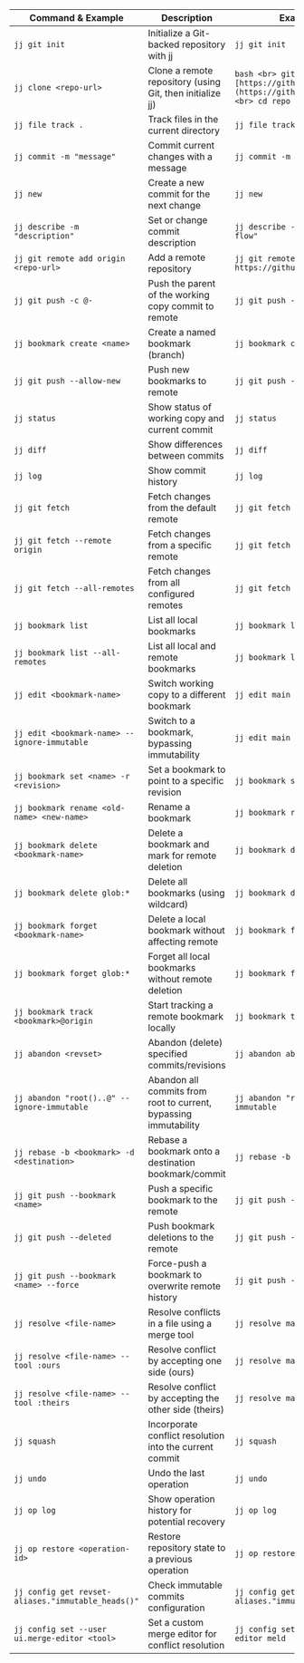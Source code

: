 | Command & Example                                  | Description                                                                  | Example Usage                                                                      |
|----------------------------------------------------|-------------------------------------------------------------------------------|------------------------------------------------------------------------------------|
| `jj git init`                                       | Initialize a Git-backed repository with jj                                      | `jj git init`                                                                       |
| `jj clone <repo-url>`                                | Clone a remote repository (using Git, then initialize jj)                        | ```bash <br> git clone [https://github.com/user/repo.git](https://github.com/user/repo.git) <br> cd repo <br> jj git init```  |
| `jj file track .`                                    | Track files in the current directory                                           | `jj file track .`                                                                    |
| `jj commit -m "message"`                              | Commit current changes with a message                                            | `jj commit -m "Initial commit"`                                                     |
| `jj new`                                           | Create a new commit for the next change                                        | `jj new`                                                                             |
| `jj describe -m "description"`                         | Set or change commit description                                                 | `jj describe -m "Refactored login flow"`                                           |
| `jj git remote add origin <repo-url>`                   | Add a remote repository                                                        | `jj git remote add origin https://github.com/user/repo.git`                          |
| `jj git push -c @-`                                   | Push the parent of the working copy commit to remote                             | `jj git push -c @-`                                                                    |
| `jj bookmark create <name>`                             | Create a named bookmark (branch)                                                | `jj bookmark create foo`                                                             |
| `jj git push --allow-new`                             | Push new bookmarks to remote                                                   | `jj git push --allow-new`                                                              |
| `jj status`                                        | Show status of working copy and current commit                                 | `jj status`                                                                          |
| `jj diff`                                          | Show differences between commits                                                 | `jj diff`                                                                            |
| `jj log`                                           | Show commit history                                                            | `jj log`                                                                             |
| `jj git fetch`                                      | Fetch changes from the default remote                                            | `jj git fetch`                                                                       |
| `jj git fetch --remote origin`                        | Fetch changes from a specific remote                                             | `jj git fetch --remote origin`                                                         |
| `jj git fetch --all-remotes`                          | Fetch changes from all configured remotes                                        | `jj git fetch --all-remotes`                                                           |
| `jj bookmark list`                                   | List all local bookmarks                                                       | `jj bookmark list`                                                                     |
| `jj bookmark list --all-remotes`                      | List all local and remote bookmarks                                             | `jj bookmark list --all-remotes`                                                        |
| `jj edit <bookmark-name>`                               | Switch working copy to a different bookmark                                     | `jj edit main`                                                                         |
| `jj edit <bookmark-name> --ignore-immutable`           | Switch to a bookmark, bypassing immutability                                  | `jj edit main --ignore-immutable`                                                       |
| `jj bookmark set <name> -r <revision>`                 | Set a bookmark to point to a specific revision                                  | `jj bookmark set foo -r abc123`                                                        |
| `jj bookmark rename <old-name> <new-name>`               | Rename a bookmark                                                              | `jj bookmark rename foo boo`                                                            |
| `jj bookmark delete <bookmark-name>`                     | Delete a bookmark and mark for remote deletion                                  | `jj bookmark delete foo`                                                               |
| `jj bookmark delete glob:*`                             | Delete all bookmarks (using wildcard)                                            | `jj bookmark delete glob:*`                                                            |
| `jj bookmark forget <bookmark-name>`                     | Delete a local bookmark without affecting remote                                | `jj bookmark forget foo`                                                               |
| `jj bookmark forget glob:*`                             | Forget all local bookmarks without remote deletion                               | `jj bookmark forget glob:*`                                                            |
| `jj bookmark track <bookmark>@origin`                  | Start tracking a remote bookmark locally                                        | `jj bookmark track main@origin`                                                         |
| `jj abandon <revset>`                                 | Abandon (delete) specified commits/revisions                                     | `jj abandon abc123`                                                                    |
| `jj abandon "root()..@" --ignore-immutable`                  | Abandon all commits from root to current, bypassing immutability                  | `jj abandon "root()..@" --ignore-immutable`                                                   |
| `jj rebase -b <bookmark> -d <destination>`              | Rebase a bookmark onto a destination bookmark/commit                              | `jj rebase -b foo -d main`                                                              |
| `jj git push --bookmark <name>`                         | Push a specific bookmark to the remote                                          | `jj git push --bookmark foo`                                                            |
| `jj git push --deleted`                               | Push bookmark deletions to the remote                                            | `jj git push --deleted`                                                                  |
| `jj git push --bookmark <name> --force`                   | Force-push a bookmark to overwrite remote history                                 | `jj git push --bookmark foo --force`                                                     |
| `jj resolve <file-name>`                                | Resolve conflicts in a file using a merge tool                                  | `jj resolve main.py`                                                                     |
| `jj resolve <file-name> --tool :ours`                    | Resolve conflict by accepting one side (ours)                                   | `jj resolve main.py --tool :ours`                                                        |
| `jj resolve <file-name> --tool :theirs`                   | Resolve conflict by accepting the other side (theirs)                               | `jj resolve main.py --tool :theirs`                                                       |
| `jj squash`                                        | Incorporate conflict resolution into the current commit                              | `jj squash`                                                                            |
| `jj undo`                                          | Undo the last operation                                                         | `jj undo`                                                                              |
| `jj op log`                                         | Show operation history for potential recovery                                     | `jj op log`                                                                             |
| `jj op restore <operation-id>`                         | Restore repository state to a previous operation                                  | `jj op restore 12345678`                                                                |
| `jj config get revset-aliases."immutable_heads()"`       | Check immutable commits configuration                                               | `jj config get revset-aliases."immutable_heads()"`                                       |
| `jj config set --user ui.merge-editor <tool>`            | Set a custom merge editor for conflict resolution                                | `jj config set --user ui.merge-editor meld`                                               |